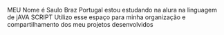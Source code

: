 MEU Nome é Saulo Braz Portugal
estou estudando na alura na linguagem de jAVA SCRIPT
Utilizo esse espaço para minha organização e compartilhamento dos meu projetos desenvolvidos
